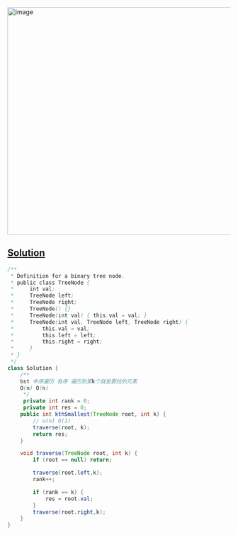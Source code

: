 <img width="513" alt="image" src="https://github.com/kkkkevx/DSA2/assets/108632304/e3d43ee4-6818-495e-812d-fa4ab0e570b1">

## [Solution](https://leetcode.cn/problems/kth-smallest-element-in-a-bst/description/)

```java
/**
 * Definition for a binary tree node.
 * public class TreeNode {
 *     int val;
 *     TreeNode left;
 *     TreeNode right;
 *     TreeNode() {}
 *     TreeNode(int val) { this.val = val; }
 *     TreeNode(int val, TreeNode left, TreeNode right) {
 *         this.val = val;
 *         this.left = left;
 *         this.right = right;
 *     }
 * }
 */
class Solution {
    /**
    bst 中序遍历 有序 遍历到第k个就是要找的元素
    O(n) O(n)
     */
     private int rank = 0;
     private int res = 0;
    public int kthSmallest(TreeNode root, int k) {
        // o(n) O(1)
        traverse(root, k);
        return res;
    }

    void traverse(TreeNode root, int k) {
        if (root == null) return;

        traverse(root.left,k);
        rank++;

        if (rank == k) {
            res = root.val;
        }
        traverse(root.right,k);
    }
}
```
